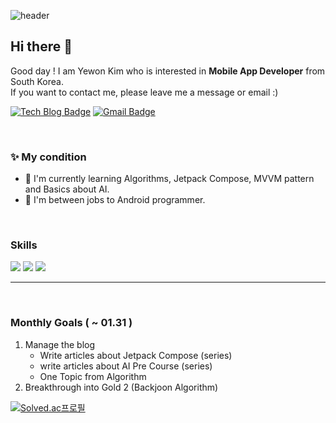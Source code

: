 ![header](https://capsule-render.vercel.app/api?type=waving&color=timeAuto&height=300&section=header&text=🍅Newon`s%20Code%20Dream🍰&fontSize=50)


  
 ## Hi there 👋  

 Good day ! I am Yewon Kim who is interested in **Mobile App Developer** from South Korea.  
 If you want to contact me, please leave me a message or email :)
  
[![Tech Blog Badge](http://img.shields.io/badge/-Tech%20blog-black?style=flat-square&logo=github&link=https://https://newon-universe.github.io/)](https://newon-universe.github.io/)
[![Gmail Badge](https://img.shields.io/badge/Gmail-d14836?style=flat-square&logo=Gmail&logoColor=white&link=mailto:chokovon@gmail.com)](mailto:chokovon@gmail.com)
<!-- [![Linkedin Badge](https://img.shields.io/badge/-LinkedIn-blue?style=flat-square&logo=Linkedin&logoColor=white&link=https://www.linkedin.com/in/seong-yun-byeon-8183a8113/)](https://www.linkedin.com/in/seong-yun-byeon-8183a8113/) -->

  <br/>
  
 ### ✨ My condition  
<!--    - 🌱 I'm currently attending DevFest 2021 Android Compose.   -->
   - 🎐 I'm currently learning Algorithms, Jetpack Compose, MVVM pattern and Basics about AI.  
   - 📑 I'm between jobs to Android programmer.  

  <br/>
  
 ### Skills
  
<img src="https://img.shields.io/badge/Android-3DDC84?style=flat-square&logo=Android&logoColor=white"/> <img src="https://img.shields.io/badge/Kotlin-0095D5?style=flat-square&logo=kotlin&logoColor=white"> <img src="https://img.shields.io/badge/C-A8B9CC?style=flat-square&logo=C&logoColor=white">  
  
  -----
  
  <br/>

### Monthly Goals ( ~ 01.31 )
1. Manage the blog
   * Write articles about Jetpack Compose (series)
   * write articles about AI Pre Course (series)
   * One Topic from Algorithm
2. Breakthrough into Gold 2 (Backjoon Algorithm)
  

<!-- ![Newon's GitHub stats](https://github-readme-stats.vercel.app/api?username=Newon-universe&theme=radical&show_icons=true)  -->
[![Solved.ac프로필](http://mazassumnida.wtf/api/v2/generate_badge?boj=chokovon)](https://solved.ac/chokovon)
